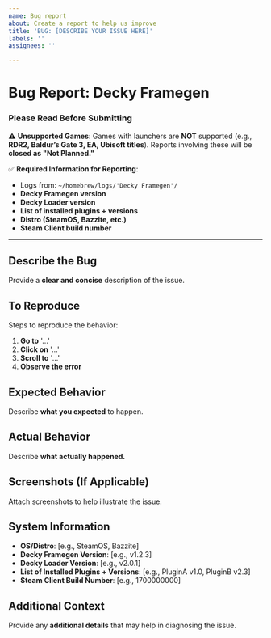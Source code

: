```yaml
---
name: Bug report
about: Create a report to help us improve
title: 'BUG: [DESCRIBE YOUR ISSUE HERE]'
labels: ''
assignees: ''

---
```


# **Bug Report: Decky Framegen**

### **Please Read Before Submitting**
⚠️ **Unsupported Games**: Games with launchers are **NOT** supported (e.g., **RDR2, Baldur’s Gate 3, EA, Ubisoft titles**). Reports involving these will be **closed as "Not Planned."**  

✅ **Required Information for Reporting**:
- Logs from: `~/homebrew/logs/'Decky Framegen'/`
- **Decky Framegen version**
- **Decky Loader version**
- **List of installed plugins + versions**
- **Distro (SteamOS, Bazzite, etc.)**
- **Steam Client build number**

---

## **Describe the Bug**
Provide a **clear and concise** description of the issue.

## **To Reproduce**
Steps to reproduce the behavior:
1. **Go to** '...'
2. **Click on** '...'
3. **Scroll to** '...'
4. **Observe the error**

## **Expected Behavior**
Describe **what you expected** to happen.

## **Actual Behavior**
Describe **what actually happened.**  

## **Screenshots (If Applicable)**
Attach screenshots to help illustrate the issue.

## **System Information**
- **OS/Distro**: [e.g., SteamOS, Bazzite]
- **Decky Framegen Version**: [e.g., v1.2.3]
- **Decky Loader Version**: [e.g., v2.0.1]
- **List of Installed Plugins + Versions**: [e.g., PluginA v1.0, PluginB v2.3]
- **Steam Client Build Number**: [e.g., 1700000000]

## **Additional Context**
Provide any **additional details** that may help in diagnosing the issue.
